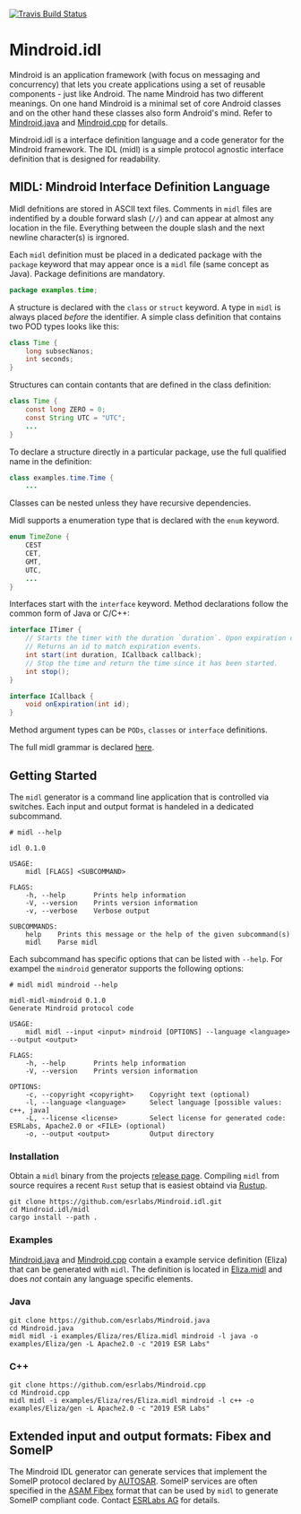 [![Travis Build Status](https://travis-ci.org/esrlabs/Mindroid.idl.svg?branch=master)](https://travis-ci.org/esrlabs/Mindroid.idl)

# Mindroid.idl

Mindroid is an application framework (with focus on messaging and
concurrency) that lets you create applications using a set of reusable
components - just like Android. The name Mindroid has two different meanings.
On one hand Mindroid is a minimal set of core Android classes and on the
other hand these classes also form Android's mind. Refer to
[Mindroid.java](https://github.com/esrlabs/Mindroid.java) and
[Mindroid.cpp](https://github.com/esrlabs/Mindroid.cpp) for details.

Mindroid.idl is a interface definition language and a code generator for the Mindroid framework.
The IDL (midl) is a simple protocol agnostic interface definition that is designed for readability.

## MIDL: Mindroid Interface Definition Language

Midl defnitions are stored in ASCII text files. Comments in `midl` files are
indentified by a double forward slash (`//`) and can appear at almost any location
in the file. Everything between the douple slash and the next newline
character(s) is irgnored.

Each `midl` definition must be placed in a dedicated package with the
`package` keyword that may appear once is a `midl` file (same concept as
Java). Package definitions are mandatory.

```java
package examples.time;
```

A structure is declared with the `class` or `struct` keyword. A type in `midl` is always
placed *before* the identifier. A simple class definition that contains two POD types looks like this:

```java
class Time {
    long subsecNanos;
    int seconds;
}
```

Structures can contain contants that are defined in the class definition:

```java
class Time {
    const long ZERO = 0;
    const String UTC = "UTC";
    ...
}
```

To declare a structure directly in a particular package, use the full qualified name in the definition:

```java
class examples.time.Time {
    ...
```

Classes can be nested unless they have recursive dependencies.

Midl supports a enumeration type that is declared with the `enum` keyword.

```java
enum TimeZone {
    CEST
    CET,
    GMT,
    UTC,
    ...
}
```

Interfaces start with the `interface` keyword. Method declarations follow the common form of Java or C/C++:

```java
interface ITimer {
    // Starts the timer with the duration `duration`. Upon expiration callback will be called.
    // Returns an id to match expiration events.
    int start(int duration, ICallback callback);
    // Stop the time and return the time since it has been started.
    int stop();
}

interface ICallback {
    void onExpiration(int id);
}
```

Method argument types can be `PODs`, `classes` or `interface` definitions.

The full midl grammar is declared [here](./midl-common/src/parser/midl.pest).

## Getting Started

The `midl` generator is a command line application that is controlled via switches. Each input and output format is
handeled in a dedicated subcommand. 

```
# midl --help

idl 0.1.0

USAGE:
    midl [FLAGS] <SUBCOMMAND>

FLAGS:
    -h, --help       Prints help information
    -V, --version    Prints version information
    -v, --verbose    Verbose output

SUBCOMMANDS:
    help    Prints this message or the help of the given subcommand(s)
    midl    Parse midl
```

Each subcommand has specific options that can be listed with `--help`. For exampel the `mindroid`
generator supports the following options:

```
# midl midl mindroid --help

midl-midl-mindroid 0.1.0
Generate Mindroid protocol code

USAGE:
    midl midl --input <input> mindroid [OPTIONS] --language <language> --output <output>

FLAGS:
    -h, --help       Prints help information
    -V, --version    Prints version information

OPTIONS:
    -c, --copyright <copyright>    Copyright text (optional)
    -l, --language <language>      Select language [possible values: c++, java]
    -L, --license <license>        Select license for generated code: ESRLabs, Apache2.0 or <FILE> (optional)
    -o, --output <output>          Output directory
```

### Installation

Obtain a `midl` binary from the projects [release page](https://github.com/esrlabs/Mindroid.idl/releases).
Compiling `midl` from source requires a recent `Rust` setup that is easiest obtaind via [Rustup](https://rustup.rs).

```
git clone https://github.com/esrlabs/Mindroid.idl.git
cd Mindroid.idl/midl
cargo install --path .
```

### Examples

[Mindroid.java](https://github.com/esrlabs/Mindroid.java) and
[Mindroid.cpp](https://github.com/esrlabs/Mindroid.cpp) contain a example service
definition (Eliza) that can be generated with `midl`. The definition is located in
[Eliza.midl](https://github.com/esrlabs/Mindroid.java/blob/master/examples/Eliza/res/Eliza.midl)
and does *not* contain any language specific elements.

### Java

```
git clone https://github.com/esrlabs/Mindroid.java
cd Mindroid.java
midl midl -i examples/Eliza/res/Eliza.midl mindroid -l java -o examples/Eliza/gen -L Apache2.0 -c "2019 ESR Labs"
```

### C++ 

```
git clone https://github.com/esrlabs/Mindroid.cpp
cd Mindroid.cpp
midl midl -i examples/Eliza/res/Eliza.midl mindroid -l c++ -o examples/Eliza/gen -L Apache2.0 -c "2019 ESR Labs"
```

## Extended input and output formats: Fibex and SomeIP

The Mindroid IDL generator can generate services that implement the SomeIP
protocol declared by [AUTOSAR](https://www.autosar.org). SomeIP services are
often specified in the [ASAM Fibex](https://www.asam.net) format that can be
used by `midl` to generate SomeIP compliant code. Contact [ESRLabs
AG](https://www.esrlabs.com/company/#contact) for details.
